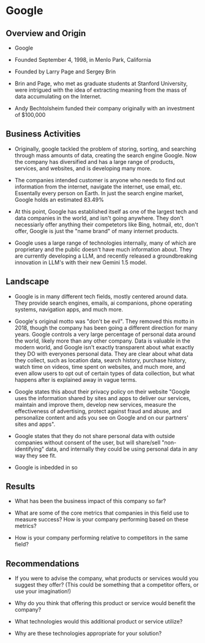 # Google

## Overview and Origin

* Google
* Founded September 4, 1998, in Menlo Park, California

* Founded by Larry Page and Sergey Brin 

* Brin and Page, who met as graduate students at Stanford University, were intrigued with the idea of extracting meaning from the mass of data accumulating on the Internet.
  
* Andy Bechtolsheim funded their company originally with an investment of $100,000

## Business Activities

* Originally, google tackled the problem of storing, sorting, and searching through mass amounts of data, creating the search engine Google. Now the company has diversified and has a large range of products, services, and websites, and is developing many more.

* The companies intended customer is anyone who needs to find out information from the internet, navigate the internet, use email, etc. Essentally every person on Earth. In just the search engine market, Google holds an estimated 83.49%  

* At this point, Google has established itself as one of the largest tech and data companies in the world, and isn't going anywhere. They don't necessiarly offer anything their competetors like Bing, hotmail, etc, don't offer, Google is just the "name brand" of many internet products. 

* Google uses a large range of technologies internally, many of which are proprietary and the public doesn't have much information about. They are currently developing a LLM, and recently released a groundbreaking innovation in LLM's with their new Gemini 1.5 model.

## Landscape

* Google is in many different tech fields, mostly centered around data. They provide search engines, emails, ai companions, phone operating systems, navigation apps, and much more.
  
* Google's original motto was "don't be evil". They removed this motto in 2018, though the company has been going a different direction for many years. Google controls a very large percentage of personal data around the world, likely more than any other company. Data is valuable in the modern world, and Google isn't exactly transparent about what exactly they DO with everyones personal data. They are clear about what data they collect, such as location data, search history, purchase history, watch time on videos, time spent on websites, and much more, and even allow users to opt out of certain types of data collection, but what happens after is explained away in vague terms. 

* Google states this about their privacy policy on their website "Google uses the information shared by sites and apps to deliver our services, maintain and improve them, develop new services, measure the effectiveness of advertising, protect against fraud and abuse, and personalize content and ads you see on Google and on our partners' sites and apps".

* Google states that they do not share personal data with outside companies without consent of the user, but will share/sell "non-identifying" data, and internally they could be using personal data in any way they see fit.

* Google is inbedded in so 

## Results

* What has been the business impact of this company so far?

* What are some of the core metrics that companies in this field use to measure success? How is your company performing based on these metrics?

* How is your company performing relative to competitors in the same field?

## Recommendations

* If you were to advise the company, what products or services would you suggest they offer? (This could be something that a competitor offers, or use your imagination!)

* Why do you think that offering this product or service would benefit the company?

* What technologies would this additional product or service utilize?

* Why are these technologies appropriate for your solution?
